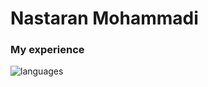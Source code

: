 <h1>Nastaran Mohammadi</h1>


<h3>My experience</h3>
<img src='https://skillicons.dev/icons?i=html,css,js,tailwindcss' alt="languages">
